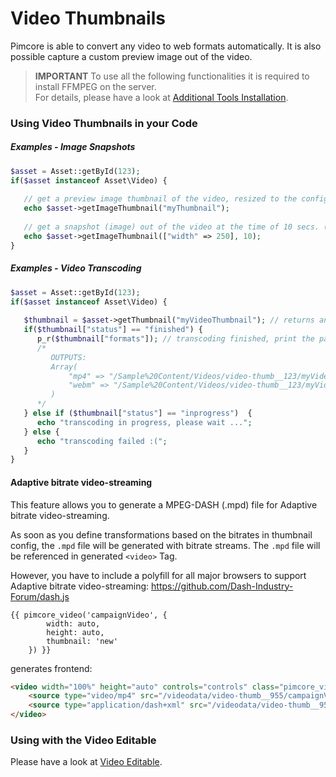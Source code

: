 # Video Thumbnails
Pimcore is able to convert any video to web formats automatically. It is also possible capture a 
custom preview image out of the video.

> **IMPORTANT** 
> To use all the following functionalities it is required to install FFMPEG on the server.  
> For details, please have a look at [Additional Tools Installation](../../23_Installation_and_Upgrade/03_System_Setup_and_Hosting/06_Additional_Tools_Installation.md).

### Using Video Thumbnails in your Code

##### Examples - Image Snapshots
```php
$asset = Asset::getById(123);
if($asset instanceof Asset\Video) {
 
   // get a preview image thumbnail of the video, resized to the configuration of "myThumbnail"
   echo $asset->getImageThumbnail("myThumbnail");
 
   // get a snapshot (image) out of the video at the time of 10 secs. (see second parameter) using a dynamic image thumbnail configuration
   echo $asset->getImageThumbnail(["width" => 250], 10);
}
```

##### Examples - Video Transcoding
```php
$asset = Asset::getById(123);
if($asset instanceof Asset\Video) {
 
   $thumbnail = $asset->getThumbnail("myVideoThumbnail"); // returns an array
   if($thumbnail["status"] == "finished") {
      p_r($thumbnail["formats"]); // transcoding finished, print the paths to the different formats
      /*
         OUTPUTS:
         Array(
             "mp4" => "/Sample%20Content/Videos/video-thumb__123/myVideoThumbnail...mp4",
             "webm" => "/Sample%20Content/Videos/video-thumb__123/myVideoThumbnail...webm"
         )
      */
   } else if ($thumbnail["status"] == "inprogress")  {
      echo "transcoding in progress, please wait ...";
   } else {
      echo "transcoding failed :(";
   }
}
```

#### Adaptive bitrate video-streaming
This feature allows you to generate a MPEG-DASH (.mpd) file for Adaptive  bitrate video-streaming.

As soon as you define transformations based on the bitrates in thumbnail config, the `.mpd` file will be generated with bitrate streams. 
The `.mpd` file will be referenced in  generated `<video>` Tag.

However, you have to include a polyfill for all major browsers to support Adaptive  bitrate video-streaming: https://github.com/Dash-Industry-Forum/dash.js
```twig
{{ pimcore_video('campaignVideo', {
        width: auto,
        height: auto,
        thumbnail: 'new'
    }) }}
```
generates frontend:
```html
<video width="100%" height="auto" controls="controls" class="pimcore_video" preload="auto" src="blob:http://xyz/01f91372-ddd8-4d3f-ac85-e420432d9704">
    <source type="video/mp4" src="/videodata/video-thumb__955/campaignVideo/Volkswagen-Van.mp4">
    <source type="application/dash+xml" src="/videodata/video-thumb__955/campaignVideo/Volkswagen-Van.mpd">
</video>
```

### Using with the Video Editable
Please have a look at [Video Editable](../../03_Documents/01_Editables/38_Video.md). 
